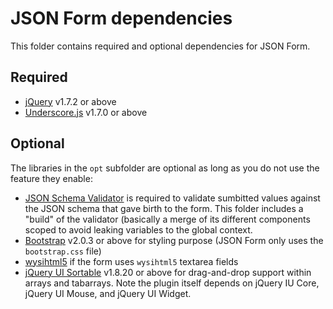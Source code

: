JSON Form dependencies
======================

This folder contains required and optional dependencies for JSON Form.

Required
--------
- [jQuery](http://jquery.com/) v1.7.2 or above
- [Underscore.js](http://documentcloud.github.com/underscore/) v1.7.0 or above


Optional
--------
The libraries in the ```opt``` subfolder are optional as long as you do not use the feature they enable:
- [JSON Schema Validator](https://github.com/garycourt/JSV) is required to validate sumbitted values against the JSON schema that gave birth to the form. This folder includes a "build" of the validator (basically a merge of its different components scoped to avoid leaking variables to the global context.
- [Bootstrap](http://twitter.github.com/bootstrap/) v2.0.3 or above for styling purpose (JSON Form only uses the ```bootstrap.css``` file)
- [wysihtml5](http://jhollingworth.github.com/bootstrap-wysihtml5/) if the form uses ```wysihtml5``` textarea fields
- [jQuery UI Sortable](http://jqueryui.com/demos/sortable/) v1.8.20 or above for drag-and-drop support within arrays and tabarrays. Note the plugin itself depends on jQuery IU Core, jQuery UI Mouse, and jQuery UI Widget.
